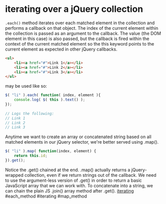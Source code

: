 # iterating over a jQuery collection

`.each()` method iterates over each matched element in the collection and performs a callback on that object. The index of the current element within the collection is passed as an argument to the callback. The value (the DOM element in this case) is also passed, but the callback is fired within the context of the current matched element so the this keyword points to the current element as expected in other jQuery callbacks.

```html
<ul>
    <li><a href="#">Link 1</a></li>
    <li><a href="#">Link 2</a></li>
    <li><a href="#">Link 3</a></li>
</ul>
````
may be used like so:

```js
$( "li" ).each( function( index, element ){
    console.log( $( this ).text() );
});
 
// Logs the following:
// Link 1
// Link 2
// Link 3
```

Anytime we want to create an array or concatenated string based on all matched elements in our jQuery selector, we're better served using .map().

```js
$( "li" ).map( function(index, element) {
    return this.id;
}).get();
```

Notice the .get() chained at the end. .map() actually returns a jQuery-wrapped collection, even if we return strings out of the callback. We need to use the argument-less version of .get() in order to return a basic JavaScript array that we can work with. To concatenate into a string, we can chain the plain JS .join() array method after .get().
[iterating](https://learn.jquery.com/using-jquery-core/iterating/)
#each_method #iterating #map_method